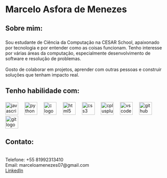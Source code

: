 <h1 align="left">Marcelo Asfora de Menezes</h1>

###

<p align="left"></p>

###

<h2 align="left">Sobre mim:</h2>

###

<p align="left">Sou estudante de Ciência da Computação na CESAR School, apaixonado por tecnologia e por entender como as coisas funcionam. Tenho interesse por várias áreas da computação, especialmente desenvolvimento de software e resolução de problemas. <br><br>Gosto de colaborar em projetos, aprender com outras pessoas e construir soluções que tenham impacto real.</p>

###

<h2 align="left">Tenho habilidade com:</h2>

###

<div align="left">
  <img src="https://cdn.jsdelivr.net/gh/devicons/devicon/icons/javascript/javascript-original.svg" height="40" alt="javascript logo"  />
  <img width="12" />
  <img src="https://cdn.jsdelivr.net/gh/devicons/devicon/icons/python/python-original.svg" height="40" alt="python logo"  />
  <img width="12" />
  <img src="https://cdn.jsdelivr.net/gh/devicons/devicon/icons/c/c-original.svg" height="40" alt="c logo"  />
  <img width="12" />
  <img src="https://cdn.jsdelivr.net/gh/devicons/devicon/icons/html5/html5-original.svg" height="40" alt="html5 logo"  />
  <img width="12" />
  <img src="https://cdn.jsdelivr.net/gh/devicons/devicon/icons/css3/css3-original.svg" height="40" alt="css3 logo"  />
  <img width="12" />
  <img src="https://cdn.jsdelivr.net/gh/devicons/devicon/icons/cplusplus/cplusplus-original.svg" height="40" alt="cplusplus logo"  />
  <img width="12" />
  <img src="https://cdn.jsdelivr.net/gh/devicons/devicon/icons/vscode/vscode-original.svg" height="40" alt="vscode logo"  />
  <img width="12" />
  <img src="https://cdn.jsdelivr.net/gh/devicons/devicon/icons/github/github-original.svg" height="40" alt="github logo"  />
  <img width="12" />
  <img src="https://cdn.jsdelivr.net/gh/devicons/devicon/icons/git/git-original.svg" height="40" alt="git logo"  />
</div>

###

<h2>Contato:</h2>
<br>
<a>Telefone: +55 81992313410</a>
<br>
<a>Email: marceloamenezes07@gmail.com</a>
<br>
<a href="https://www.linkedin.com/in/marcelo-menezes-a83970357/" target="_blank">LinkedIn</a>


